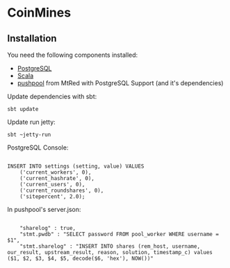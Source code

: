 CoinMines
=========


Installation
------------

You need the following components installed:

- [PostgreSQL](http://www.postgresql.org)
- [Scala](http://www.scala-lang.org)
- [pushpool](https://github.com/MtRed/pushpool) from MtRed with PostgreSQL Support (and it's dependencies)


Update dependencies with sbt:

<code>sbt update</code>


Update run jetty:

<code>sbt ~jetty-run</code>


PostgreSQL Console:

<code>
INSERT INTO settings (setting, value) VALUES
	('current_workers', 0),
	('current_hashrate', 0),
	('current_users', 0),
	('current_roundshares', 0),
	('sitepercent', 2.0);
</code>


In pushpool's server.json:

<code>
	"sharelog" : true,
	"stmt.pwdb" : "SELECT password FROM pool_worker WHERE username = $1",
	"stmt.sharelog" : "INSERT INTO shares (rem_host, username, our_result, upstream_result, reason, solution, timestamp_c) values ($1, $2, $3, $4, $5, decode($6, 'hex'), NOW())"
</code>
